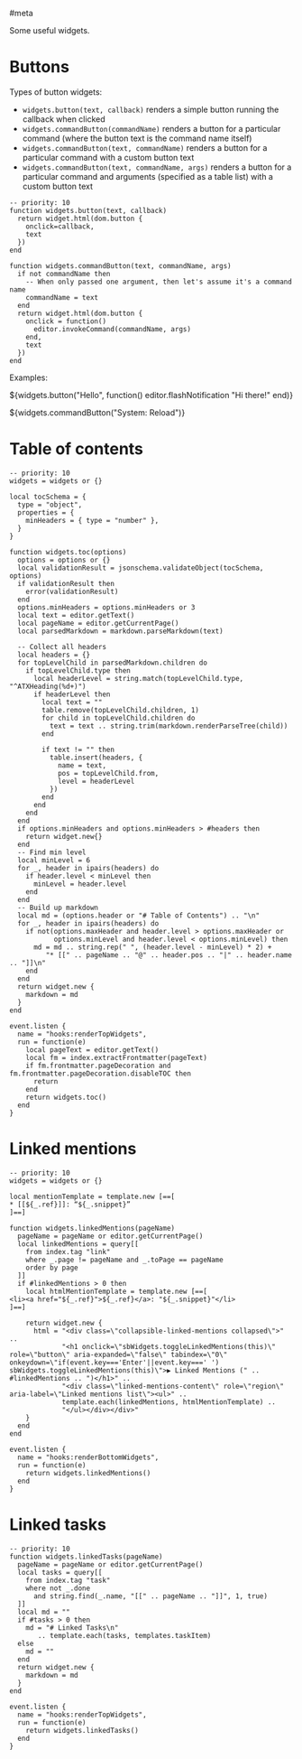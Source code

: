 #meta

Some useful widgets.

# Buttons
Types of button widgets:

* `widgets.button(text, callback)` renders a simple button running the callback when clicked
* `widgets.commandButton(commandName)` renders a button for a particular command (where the button text is the command name itself)
* `widgets.commandButton(text, commandName)` renders a button for a particular command with a custom button text
* `widgets.commandButton(text, commandName, args)` renders a button for a particular command and arguments (specified as a table list) with a custom button text

```space-lua
-- priority: 10
function widgets.button(text, callback)
  return widget.html(dom.button {
    onclick=callback,
    text
  })
end

function widgets.commandButton(text, commandName, args)
  if not commandName then
    -- When only passed one argument, then let's assume it's a command name
    commandName = text
  end
  return widget.html(dom.button {
    onclick = function()
      editor.invokeCommand(commandName, args)
    end,
    text
  })
end
```

Examples:

${widgets.button("Hello", function()
  editor.flashNotification "Hi there!"
end)}

${widgets.commandButton("System: Reload")}

# Table of contents
```space-lua
-- priority: 10
widgets = widgets or {}

local tocSchema = {
  type = "object",
  properties = {
    minHeaders = { type = "number" },
  }
}

function widgets.toc(options)
  options = options or {}
  local validationResult = jsonschema.validateObject(tocSchema, options)
  if validationResult then
    error(validationResult)
  end
  options.minHeaders = options.minHeaders or 3
  local text = editor.getText()
  local pageName = editor.getCurrentPage()
  local parsedMarkdown = markdown.parseMarkdown(text)
  
  -- Collect all headers
  local headers = {}
  for topLevelChild in parsedMarkdown.children do
    if topLevelChild.type then
      local headerLevel = string.match(topLevelChild.type, "^ATXHeading(%d+)")
      if headerLevel then
        local text = ""
        table.remove(topLevelChild.children, 1)
        for child in topLevelChild.children do
          text = text .. string.trim(markdown.renderParseTree(child))
        end

        if text != "" then
          table.insert(headers, {
            name = text,
            pos = topLevelChild.from,
            level = headerLevel
          })
        end
      end
    end
  end
  if options.minHeaders and options.minHeaders > #headers then
    return widget.new{}
  end
  -- Find min level
  local minLevel = 6
  for _, header in ipairs(headers) do
    if header.level < minLevel then
      minLevel = header.level
    end
  end
  -- Build up markdown
  local md = (options.header or "# Table of Contents") .. "\n"
  for _, header in ipairs(headers) do
    if not(options.maxHeader and header.level > options.maxHeader or
           options.minLevel and header.level < options.minLevel) then
      md = md .. string.rep(" ", (header.level - minLevel) * 2) +
         "* [[" .. pageName .. "@" .. header.pos .. "|" .. header.name .. "]]\n"
    end
  end
  return widget.new {
    markdown = md
  }
end

event.listen {
  name = "hooks:renderTopWidgets",
  run = function(e)
    local pageText = editor.getText()
    local fm = index.extractFrontmatter(pageText)
    if fm.frontmatter.pageDecoration and fm.frontmatter.pageDecoration.disableTOC then
      return
    end
    return widgets.toc()
  end
}
```

# Linked mentions
```space-lua
-- priority: 10
widgets = widgets or {}

local mentionTemplate = template.new [==[
* [[${_.ref}]]: “${_.snippet}”
]==]

function widgets.linkedMentions(pageName)
  pageName = pageName or editor.getCurrentPage()
  local linkedMentions = query[[
    from index.tag "link"
    where _.page != pageName and _.toPage == pageName
    order by page
  ]]
  if #linkedMentions > 0 then
    local htmlMentionTemplate = template.new [==[
<li><a href="${_.ref}">${_.ref}</a>: "${_.snippet}"</li>
]==]
    
    return widget.new {
      html = "<div class=\"collapsible-linked-mentions collapsed\">" ..
             "<h1 onclick=\"sbWidgets.toggleLinkedMentions(this)\" role=\"button\" aria-expanded=\"false\" tabindex=\"0\" onkeydown=\"if(event.key==='Enter'||event.key===' ') sbWidgets.toggleLinkedMentions(this)\">▶ Linked Mentions (" .. #linkedMentions .. ")</h1>" ..
             "<div class=\"linked-mentions-content\" role=\"region\" aria-label=\"Linked mentions list\"><ul>" ..
             template.each(linkedMentions, htmlMentionTemplate) ..
             "</ul></div></div>"
    }
  end
end

event.listen {
  name = "hooks:renderBottomWidgets",
  run = function(e)
    return widgets.linkedMentions()
  end
}
```

# Linked tasks
```space-lua
-- priority: 10
function widgets.linkedTasks(pageName)
  pageName = pageName or editor.getCurrentPage()
  local tasks = query[[
    from index.tag "task"
    where not _.done
      and string.find(_.name, "[[" .. pageName .. "]]", 1, true)
  ]]
  local md = ""
  if #tasks > 0 then
    md = "# Linked Tasks\n"
       .. template.each(tasks, templates.taskItem)
  else
    md = ""
  end
  return widget.new {
    markdown = md
  }
end

event.listen {
  name = "hooks:renderTopWidgets",
  run = function(e)
    return widgets.linkedTasks()
  end
}
```